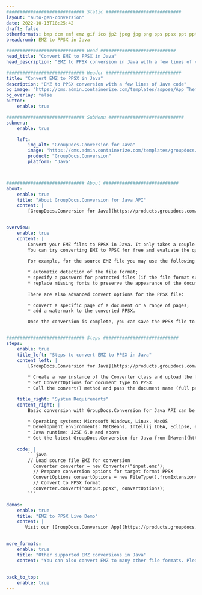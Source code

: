 ```yaml
---
############################# Static ############################
layout: "auto-gen-conversion"
date: 2022-10-13T18:25:42
draft: false
otherformats: bmp dcm emf emz gif ico jp2 jpeg jpg png pps ppsx ppt pptx psb psd svg svgz tga tif tiff webp wmf wmz
breadcrumb: EMZ to PPSX in Java

############################# Head ############################
head_title: "Convert EMZ to PPSX in Java"
head_description: "EMZ to PPSX conversion in Java with a few lines of code. Convert over 160 file formats using the GroupDocs document conversion API for Java"

############################# Header ############################
title: "Convert EMZ to PPSX in Java"
description: "EMZ to PPSX conversion with a few lines of Java code"
bg_image: "https://cms.admin.containerize.com/templates/aspose/App_Themes/V3/images/bg/header1.png"
bg_overlay: false
button:
    enable: true

############################# SubMenu ############################
submenu:
    enable: true

    left:
        img_alt: "GroupDocs.Conversion for Java"
        image: "https://cms.admin.containerize.com/templates/groupdocs/images/product-logos/90x90-noborder/groupdocs-conversion-java.png"
        product: "GroupDocs.Conversion"
        platform: "Java"



############################# About ############################
about:
    enable: true
    title: "About GroupDocs.Conversion for Java API"
    content: |
        [GroupDocs.Conversion for Java](https://products.groupdocs.com/conversion/java/) is an advanced file format conversion API for converting between popular image and document formats such as Microsoft Office, OpenDocument, PDF, HTML, email, CAD. and much more with just a few lines of code. The native API automatically detects the formats of the original documents and offers many options for customizing the converted documents. Along with the function of extracting information from a document, it also supports caching of the conversion results to the local disk by default. However, any type of cache storage can be supported by implementing the appropriate interfaces - Amazon S3, Dropbox, Google Drive, Windows Azure, Reddis, or any others.
    

overview:
    enable: true
    content: |
        Convert your EMZ files to PPSX in Java. It only takes a couple of lines of Java code on any platform of your choice, such as Windows, Linux, macOS.
        You can try converting EMZ to PPSX for free and evaluate the quality of the conversion results. Along with simple file conversion scripts, you can try more sophisticated options for loading the EMZ source file and storing the PPSX output. 
        
        For example, for the source EMZ file you may use the following load options:

        * automatic detection of the file format;
        * specify a password for protected files (if the file format supports it);
        * replace missing fonts to preserve the appearance of the document.
        
        There are also advanced convert options for the PPSX file:

        * convert a specific page of a document or a range of pages;
        * add a watermark to the converted PPSX.

        Once the conversion is complete, you can save the PPSX file to your local file path or to any third party storage such as FTP, Amazon S3, Google Drive, Dropbox etc. Please note - to convert EMZ to PPSX, you do not need to install any additional software, such as MS Office, Open Office, Adobe Acrobat Reader etc.


############################# Steps ############################
steps:
    enable: true
    title_left: "Steps to convert EMZ to PPSX in Java"
    content_left: |
        [GroupDocs.Conversion for Java](https://products.groupdocs.com/conversion/java/) allows developers to easily convert EMZ file to PPSX with a few lines of code.
        
        * Create a new instance of the Converter class and upload the file EMZ with the full path
        * Set ConvertOptions for document type to PPSX
        * Call the convert() method and pass the document name (full path) and format (PPSX) as a parameter

    title_right: "System Requirements"
    content_right: |
        Basic conversion with GroupDocs.Conversion for Java API can be done with just a few lines of code. Our APIs are supported on all major platforms and operating systems. Before executing the code below, make sure you have the following prerequisites installed on your system.

        * Operating systems: Microsoft Windows, Linux, MacOS
        * Development environments: NetBeans, Intellij IDEA, Eclipse, etc.
        * Java runtime: J2SE 6.0 and above
        * Get the latest GroupDocs.Conversion for Java from [Maven](https://repository.groupdocs.com/webapp/#/artifacts/browse/tree/General/repo/com/groupdocs/groupdocs-conversion)
         
    code: |
        ```java    
        // Load source file EMZ for conversion
          Converter converter = new Converter("input.emz");
          // Prepare conversion options for target format PPSX
          ConvertOptions convertOptions = new FileType().fromExtension("ppsx").getConvertOptions();
          // Convert to PPSX format
          converter.convert("output.ppsx", convertOptions);
        ```

demos:
    enable: true
    title: "EMZ to PPSX Live Demo"
    content: |
       Visit our [GroupDocs.Conversion App](https://products.groupdocs.app/conversion/family) website and try EMZ to PPSX conversion now. The free demo has the following benefits
          

more_formats:
    enable: true
    title: "Other supported EMZ conversions in Java"
    content: "You can also convert EMZ to many other file formats. Please see the list below."
       
       
back_to_top:
    enable: true
---
```

